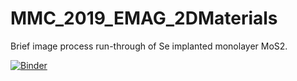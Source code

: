 # MMC_2019_EMAG_2DMaterials
Brief image process run-through of Se implanted monolayer MoS2.

[![Binder](https://mybinder.org/badge_logo.svg)](https://mybinder.org/v2/gh/Eoghan42/MMC_2019_EMAG_2DMaterials/master)
